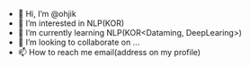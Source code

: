 - 👋 Hi, I’m @ohjik
- 👀 I’m interested in NLP(KOR)
- 🌱 I’m currently learning NLP(KOR<Dataming, DeepLearing>)
- 💞️ I’m looking to collaborate on ...
- 📫 How to reach me email(address on my profile)

<!---
ohjik/ohjik is a ✨ special ✨ repository because its `README.md` (this file) appears on your GitHub profile.
You can click the Preview link to take a look at your changes.
--->
